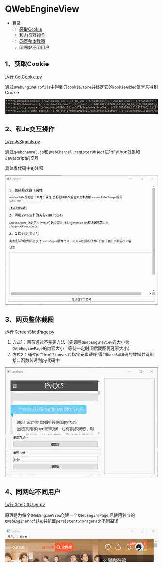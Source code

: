 # QWebEngineView

- 目录
  - [获取Cookie](#1获取Cookie)
  - [和Js交互操作](#2和Js交互操作)
  - [网页整体截图](#3网页整体截图)
  - [同网站不同用户](#4同网站不同用户)

## 1、获取Cookie
[运行 GetCookie.py](GetCookie.py)

通过`QWebEngineProfile`中得到的`cookieStore`并绑定它的`cookieAdded`信号来得到Cookie

![GetCookie](ScreenShot/GetCookie.png)

## 2、和Js交互操作
[运行 JsSignals.py](JsSignals.py)

通过`qwebchannel.js`和`QWebChannel.registerObject`进行Python对象和Javascript的交互

具体看代码中的注释

![JsSignals](ScreenShot/JsSignals.gif)

## 3、网页整体截图
[运行 ScreenShotPage.py](ScreenShotPage.py)

1. 方式1：目前通过不完美方法（先调整`QWebEngineView`的大小为`QWebEnginePage`的内容大小，等待一定时间后截图再还原大小）
2. 方式2：通过js库`html2canvas`对指定元素截图,得到`base64`编码的数据并调用接口函数传递到py代码中

![ScreenShotPage](ScreenShot/ScreenShotPage.gif)

## 4、同网站不同用户
[运行 SiteDiffUser.py](SiteDiffUser.py)

原理是为每个`QWebEngineView`创建一个`QWebEnginePage`,且使用独立的`QWebEngineProfile`,并配置`persistentStoragePath`不同路径

![SiteDiffUser](ScreenShot/SiteDiffUser.gif)